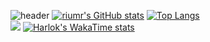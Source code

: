 ![header](https://capsule-render.vercel.app/api?type=wave&color=auto&height=300&section=header&text=KimTaeHyeung&fontSize=90)
[![riumr's GitHub stats](https://github-readme-stats.vercel.app/api?username=riumr)](https://github.com/riumr/github-readme-stats)
[![Top Langs](https://github-readme-stats.vercel.app/api/top-langs/?username=riumr&layout=donut)](https://github.com/riumr/github-readme-stats)
<br>
<img src="https://img.shields.io/badge/python-blue?style=flat&logo=python&logoColor=white"/>
[![Harlok's WakaTime stats](https://github-readme-stats.vercel.app/api/wakatime?username=riumr)](https://github.com/anuraghazra/github-readme-stats)

